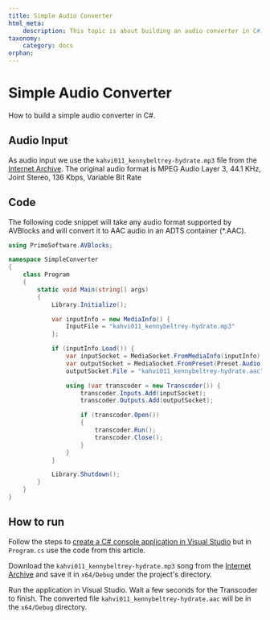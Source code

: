 ```yaml
---
title: Simple Audio Converter
html_meta:
    description: This topic is about building an audio converter in C#.
taxonomy:
    category: docs
orphan:
---
```


# Simple Audio Converter

How to build a simple audio converter in C#.

## Audio Input

As audio input we use the `kahvi011_kennybeltrey-hydrate.mp3` file from the [Internet Archive](https://archive.org/details/kahvi011). The original audio format is MPEG Audio Layer 3, 44.1 KHz, Joint Stereo, 136 Kbps, Variable Bit Rate

## Code

The following code snippet will take any audio format supported by AVBlocks and will convert it to AAC audio in an ADTS container (*.AAC).

``` csharp
using PrimoSoftware.AVBlocks;

namespace SimpleConverter
{
    class Program
    {
        static void Main(string[] args)
        {
            Library.Initialize();

            var inputInfo = new MediaInfo() {
                InputFile = "kahvi011_kennybeltrey-hydrate.mp3"
            };

            if (inputInfo.Load()) {
                var inputSocket = MediaSocket.FromMediaInfo(inputInfo);
                var outputSocket = MediaSocket.FromPreset(Preset.Audio.Generic.AAC);
                outputSocket.File = "kahvi011_kennybeltrey-hydrate.aac";

                using (var transcoder = new Transcoder()) {
                    transcoder.Inputs.Add(inputSocket);
                    transcoder.Outputs.Add(outputSocket);

                    if (transcoder.Open())
                    {
                        transcoder.Run();
                        transcoder.Close();
                    }
                }
            }

            Library.Shutdown();
        }
    }
}
```

## How to run

Follow the steps to [create a C# console application in Visual Studio](../getting-started/create-a-c-sharp-console-application-in-visual-studio) but in `Program.cs` use the code from this article. 

Download the `kahvi011_kennybeltrey-hydrate.mp3` song from the [Internet Archive](https://archive.org/details/kahvi011) and save it in `x64/Debug` under the project's directory.

Run the application in Visual Studio. Wait a few seconds for the Transcoder to finish. The converted file `kahvi011_kennybeltrey-hydrate.aac` will be in the `x64/Debug` directory.


